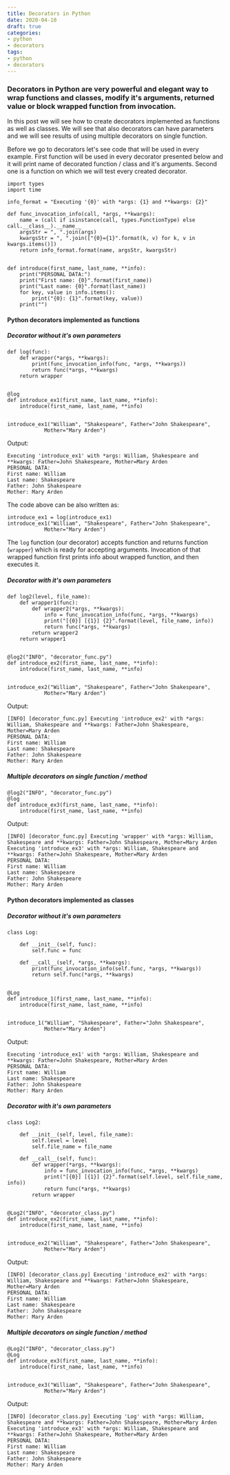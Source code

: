 ```yaml
---
title: Decorators in Python
date: 2020-04-10
draft: true
categories:
- python
- decorators
tags:
- python
- decorators
---
```


### Decorators in Python are very powerful and elegant way to wrap functions and classes, modify it's arguments, returned value or block wrapped function from invocation.

In this post we will see how to create decorators implemented as functions as well as classes. We will see that also decorators can have parameters and we will see results of using multiple decorators on single function.


Before we go to decorators let's see code that will be used in every example.
First function will be used in every decorator presented below and it will print name of decorated function / class and it's arguments.
Second one is a function on which we will test every created decorator.

```
import types
import time

info_format = "Executing '{0}' with *args: {1} and **kwargs: {2}"

def func_invocation_info(call, *args, **kwargs):
    name = (call if isinstance(call, types.FunctionType) else call.__class__).__name__
    argsStr = ", ".join(args)
    kwargsStr = ", ".join(["{0}={1}".format(k, v) for k, v in kwargs.items()])
    return info_format.format(name, argsStr, kwargsStr)


def introduce(first_name, last_name, **info):
    print("PERSONAL DATA:")
    print("First name: {0}".format(first_name))
    print("Last name: {0}".format(last_name))
    for key, value in info.items():
        print("{0}: {1}".format(key, value))
    print("")
```

#### Python decorators implemented as functions


##### Decorator without it's own parameters
```
def log(func):
    def wrapper(*args, **kwargs):
        print(func_invocation_info(func, *args, **kwargs))
        return func(*args, **kwargs)
    return wrapper


@log
def introduce_ex1(first_name, last_name, **info):
    introduce(first_name, last_name, **info)


introduce_ex1("William", "Shakespeare", Father="John Shakespeare",
            Mother="Mary Arden")
```

Output:
```
Executing 'introduce_ex1' with *args: William, Shakespeare and **kwargs: Father=John Shakespeare, Mother=Mary Arden
PERSONAL DATA:
First name: William
Last name: Shakespeare
Father: John Shakespeare
Mother: Mary Arden
```

The code above can be also written as:
```
introduce_ex1 = log(introduce_ex1)
introduce_ex1("William", "Shakespeare", Father="John Shakespeare",
            Mother="Mary Arden")
```

The `log` function (our decorator) accepts function and returns function (`wrapper`) which is ready for accepting arguments.
Invocation of that wrapped function first prints info about wrapped function, and then executes it. 



##### Decorator with it's own parameters
```
def log2(level, file_name):
    def wrapper1(func):
        def wrapper2(*args, **kwargs):
            info = func_invocation_info(func, *args, **kwargs)
            print("[{0}] [{1}] {2}".format(level, file_name, info))
            return func(*args, **kwargs)
        return wrapper2
    return wrapper1


@log2("INFO", "decorator_func.py")
def introduce_ex2(first_name, last_name, **info):
    introduce(first_name, last_name, **info)


introduce_ex2("William", "Shakespeare", Father="John Shakespeare",
            Mother="Mary Arden")
```

Output:
```
[INFO] [decorator_func.py] Executing 'introduce_ex2' with *args: William, Shakespeare and **kwargs: Father=John Shakespeare, Mother=Mary Arden
PERSONAL DATA:
First name: William
Last name: Shakespeare
Father: John Shakespeare
Mother: Mary Arden
```

##### Multiple decorators on single function / method
```
@log2("INFO", "decorator_func.py")
@log
def introduce_ex3(first_name, last_name, **info):
    introduce(first_name, last_name, **info)
```

Output:
```
[INFO] [decorator_func.py] Executing 'wrapper' with *args: William, Shakespeare and **kwargs: Father=John Shakespeare, Mother=Mary Arden
Executing 'introduce_ex3' with *args: William, Shakespeare and **kwargs: Father=John Shakespeare, Mother=Mary Arden
PERSONAL DATA:
First name: William
Last name: Shakespeare
Father: John Shakespeare
Mother: Mary Arden
```


#### Python decorators implemented as classes


##### Decorator without it's own parameters
```
class Log:

    def __init__(self, func):
        self.func = func

    def __call__(self, *args, **kwargs):
        print(func_invocation_info(self.func, *args, **kwargs))
        return self.func(*args, **kwargs)


@Log
def introduce_1(first_name, last_name, **info):
    introduce(first_name, last_name, **info)


introduce_1("William", "Shakespeare", Father="John Shakespeare",
            Mother="Mary Arden")
```

Output:
```
Executing 'introduce_ex1' with *args: William, Shakespeare and **kwargs: Father=John Shakespeare, Mother=Mary Arden
PERSONAL DATA:
First name: William
Last name: Shakespeare
Father: John Shakespeare
Mother: Mary Arden
```


##### Decorator with it's own parameters
```
class Log2:

    def __init__(self, level, file_name):
        self.level = level
        self.file_name = file_name

    def __call__(self, func):
        def wrapper(*args, **kwargs):
            info = func_invocation_info(func, *args, **kwargs)
            print("[{0}] [{1}] {2}".format(self.level, self.file_name, info))
            return func(*args, **kwargs)
        return wrapper


@Log2("INFO", "decorator_class.py")
def introduce_ex2(first_name, last_name, **info):
    introduce(first_name, last_name, **info)


introduce_ex2("William", "Shakespeare", Father="John Shakespeare",
            Mother="Mary Arden")
```

Output:
```
[INFO] [decorator_class.py] Executing 'introduce_ex2' with *args: William, Shakespeare and **kwargs: Father=John Shakespeare, Mother=Mary Arden
PERSONAL DATA:
First name: William
Last name: Shakespeare
Father: John Shakespeare
Mother: Mary Arden
```


##### Multiple decorators on single function / method
```
@Log2("INFO", "decorator_class.py")
@Log
def introduce_ex3(first_name, last_name, **info):
    introduce(first_name, last_name, **info)


introduce_ex3("William", "Shakespeare", Father="John Shakespeare",
            Mother="Mary Arden")
```

Output:
```
[INFO] [decorator_class.py] Executing 'Log' with *args: William, Shakespeare and **kwargs: Father=John Shakespeare, Mother=Mary Arden
Executing 'introduce_ex3' with *args: William, Shakespeare and **kwargs: Father=John Shakespeare, Mother=Mary Arden
PERSONAL DATA:
First name: William
Last name: Shakespeare
Father: John Shakespeare
Mother: Mary Arden
```